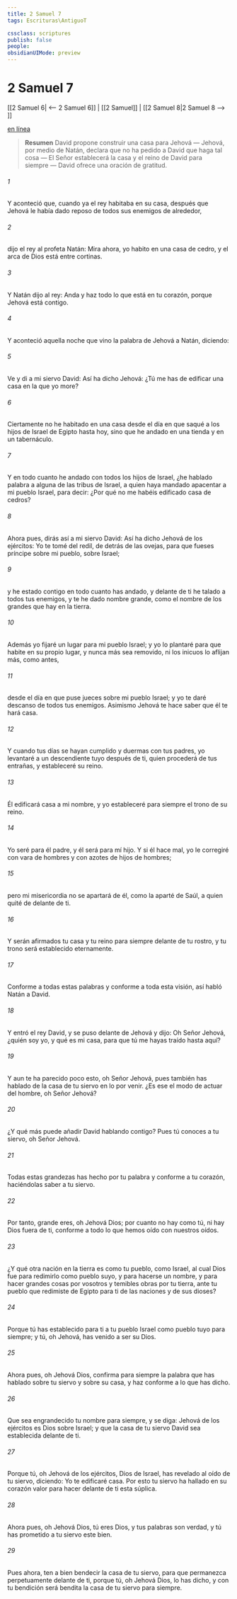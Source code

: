 ```yaml
---
title: 2 Samuel 7
tags: Escrituras\AntiguoT

cssclass: scriptures
publish: false
people:
obsidianUIMode: preview
---
```


# 2 Samuel 7
[[2 Samuel 6| <-- 2 Samuel 6]] | [[2 Samuel]] | [[2 Samuel 8|2 Samuel 8 --> ]]

[en línea](https://churchofjesuschrist.org/study/scriptures/ot/2-sam/7?lang=spa)

> __Resumen__
David propone construir una casa para Jehová — Jehová, por medio de Natán, declara que no ha pedido a David que haga tal cosa — El Señor establecerá la casa y el reino de David para siempre — David ofrece una oración de gratitud.

###### 1 
Y aconteció que, cuando ya el rey habitaba en su casa, después que Jehová le había dado reposo de todos sus enemigos de alrededor,

###### 2 
dijo el rey al profeta Natán: Mira ahora, yo habito en una casa de cedro, y el arca de Dios está entre cortinas.

###### 3 
Y Natán dijo al rey: Anda y haz todo lo que está en tu corazón, porque Jehová está contigo.

###### 4 
Y aconteció aquella noche que vino la palabra de Jehová a Natán, diciendo:

###### 5 
Ve y di a mi siervo David: Así ha dicho Jehová: ¿Tú me has de edificar una casa en la que yo more?

###### 6 
Ciertamente no he habitado en una casa desde el día en que saqué a los hijos de Israel de Egipto hasta hoy, sino que he andado en una tienda y en un tabernáculo.

###### 7 
Y en todo cuanto he andado con todos los hijos de Israel, ¿he hablado palabra a alguna de las tribus de Israel, a quien haya mandado apacentar a mi pueblo Israel, para decir: ¿Por qué no me habéis edificado casa de cedros?

###### 8 
Ahora pues, dirás así a mi siervo David: Así ha dicho Jehová de los ejércitos: Yo te tomé del redil, de detrás de las ovejas, para que fueses príncipe sobre mi pueblo, sobre Israel;

###### 9 
y he estado contigo en todo cuanto has andado, y delante de ti he talado a todos tus enemigos, y te he dado nombre grande, como el nombre de los grandes que hay en la tierra.

###### 10 
Además yo fijaré un lugar para mi pueblo Israel; y yo lo plantaré para que habite en su propio lugar, y nunca más sea removido, ni los inicuos lo aflijan más, como antes,

###### 11 
desde el día en que puse jueces sobre mi pueblo Israel; y yo te daré descanso de todos tus enemigos. Asimismo Jehová te hace saber que él te hará casa.

###### 12 
Y cuando tus días se hayan cumplido y duermas con tus padres, yo levantaré a un descendiente tuyo después de ti, quien procederá de tus entrañas, y estableceré su reino.

###### 13 
Él edificará casa a mi nombre, y yo estableceré para siempre el trono de su reino.

###### 14 
Yo seré para él padre, y él será para mí hijo. Y si él hace mal, yo le corregiré con vara de hombres y con azotes de hijos de hombres;

###### 15 
pero mi misericordia no se apartará de él, como la aparté de Saúl, a quien quité de delante de ti.

###### 16 
Y serán afirmados tu casa y tu reino para siempre delante de tu rostro, y tu trono será establecido eternamente.

###### 17 
Conforme a todas estas palabras y conforme a toda esta visión, así habló Natán a David.

###### 18 
Y entró el rey David, y se puso delante de Jehová y dijo: Oh Señor Jehová, ¿quién soy yo, y qué es mi casa, para que tú me hayas traído hasta aquí?

###### 19 
Y aun te ha parecido poco esto, oh Señor Jehová, pues también has hablado de la casa de tu siervo en lo por venir. ¿Es ese el modo de actuar del hombre, oh Señor Jehová?

###### 20 
¿Y qué más puede añadir David hablando contigo? Pues tú conoces a tu siervo, oh Señor Jehová.

###### 21 
Todas estas grandezas has hecho por tu palabra y conforme a tu corazón, haciéndolas saber a tu siervo.

###### 22 
Por tanto, grande eres, oh Jehová Dios; por cuanto no hay como tú, ni hay Dios fuera de ti, conforme a todo lo que hemos oído con nuestros oídos.

###### 23 
¿Y qué otra nación en la tierra es como tu pueblo, como Israel, al cual Dios fue para redimirlo como pueblo suyo, y para hacerse un nombre, y para hacer grandes cosas por vosotros y temibles obras por tu tierra, ante tu pueblo que redimiste de Egipto para ti de las naciones y de sus dioses?

###### 24 
Porque tú has establecido para ti a tu pueblo Israel como pueblo tuyo para siempre; y tú, oh Jehová, has venido a ser su Dios.

###### 25 
Ahora pues, oh Jehová Dios, confirma para siempre la palabra que has hablado sobre tu siervo y sobre su casa, y haz conforme a lo que has dicho.

###### 26 
Que sea engrandecido tu nombre para siempre, y se diga: Jehová de los ejércitos es Dios sobre Israel; y que la casa de tu siervo David sea establecida delante de ti.

###### 27 
Porque tú, oh Jehová de los ejércitos, Dios de Israel, has revelado al oído de tu siervo, diciendo: Yo te edificaré casa. Por esto tu siervo ha hallado en su corazón valor para hacer delante de ti esta súplica.

###### 28 
Ahora pues, oh Jehová Dios, tú eres Dios, y tus palabras son verdad, y tú has prometido a tu siervo este bien.

###### 29 
Pues ahora, ten a bien bendecir la casa de tu siervo, para que permanezca perpetuamente delante de ti, porque tú, oh Jehová Dios, lo has dicho, y con tu bendición será bendita la casa de tu siervo para siempre.

